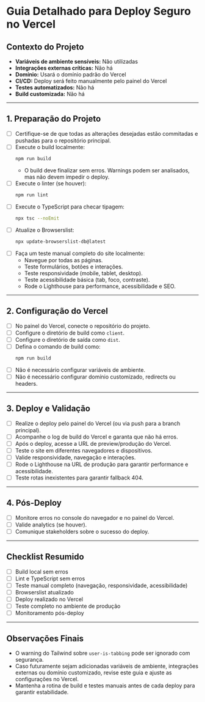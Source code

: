 # Guia Detalhado para Deploy Seguro no Vercel

## Contexto do Projeto
- **Variáveis de ambiente sensíveis:** Não utilizadas
- **Integrações externas críticas:** Não há
- **Domínio:** Usará o domínio padrão do Vercel
- **CI/CD:** Deploy será feito manualmente pelo painel do Vercel
- **Testes automatizados:** Não há
- **Build customizada:** Não há

---

## 1. Preparação do Projeto

- [ ] Certifique-se de que todas as alterações desejadas estão commitadas e pushadas para o repositório principal.
- [ ] Execute o build localmente:
  ```bash
  npm run build
  ```
  - O build deve finalizar sem erros. Warnings podem ser analisados, mas não devem impedir o deploy.
- [ ] Execute o linter (se houver):
  ```bash
  npm run lint
  ```
- [ ] Execute o TypeScript para checar tipagem:
  ```bash
  npx tsc --noEmit
  ```
- [ ] Atualize o Browserslist:
  ```bash
  npx update-browserslist-db@latest
  ```
- [ ] Faça um teste manual completo do site localmente:
  - Navegue por todas as páginas.
  - Teste formulários, botões e interações.
  - Teste responsividade (mobile, tablet, desktop).
  - Teste acessibilidade básica (tab, foco, contraste).
  - Rode o Lighthouse para performance, acessibilidade e SEO.

---

## 2. Configuração do Vercel

- [ ] No painel do Vercel, conecte o repositório do projeto.
- [ ] Configure o diretório de build como `client`.
- [ ] Configure o diretório de saída como `dist`.
- [ ] Defina o comando de build como:
  ```bash
  npm run build
  ```
- [ ] Não é necessário configurar variáveis de ambiente.
- [ ] Não é necessário configurar domínio customizado, redirects ou headers.

---

## 3. Deploy e Validação

- [ ] Realize o deploy pelo painel do Vercel (ou via push para a branch principal).
- [ ] Acompanhe o log de build do Vercel e garanta que não há erros.
- [ ] Após o deploy, acesse a URL de preview/produção do Vercel.
- [ ] Teste o site em diferentes navegadores e dispositivos.
- [ ] Valide responsividade, navegação e interações.
- [ ] Rode o Lighthouse na URL de produção para garantir performance e acessibilidade.
- [ ] Teste rotas inexistentes para garantir fallback 404.

---

## 4. Pós-Deploy

- [ ] Monitore erros no console do navegador e no painel do Vercel.
- [ ] Valide analytics (se houver).
- [ ] Comunique stakeholders sobre o sucesso do deploy.

---

## Checklist Resumido

- [ ] Build local sem erros
- [ ] Lint e TypeScript sem erros
- [ ] Teste manual completo (navegação, responsividade, acessibilidade)
- [ ] Browserslist atualizado
- [ ] Deploy realizado no Vercel
- [ ] Teste completo no ambiente de produção
- [ ] Monitoramento pós-deploy

---

## Observações Finais

- O warning do Tailwind sobre `user-is-tabbing` pode ser ignorado com segurança.
- Caso futuramente sejam adicionadas variáveis de ambiente, integrações externas ou domínio customizado, revise este guia e ajuste as configurações no Vercel.
- Mantenha a rotina de build e testes manuais antes de cada deploy para garantir estabilidade. 